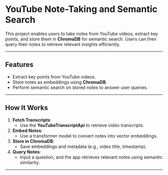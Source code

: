 # YouTube Note-Taking and Semantic Search

This project enables users to take notes from YouTube videos, extract key points, and store them in **ChromaDB** for semantic search. Users can then query their notes to retrieve relevant insights efficiently.

---

## Features
- Extract key points from YouTube videos.
- Store notes as embeddings using **ChromaDB**.
- Perform semantic search on stored notes to answer user queries.

---

## How It Works
1. **Fetch Transcripts**:
   - Use the **YouTubeTranscriptApi** to retrieve video transcripts.
2. **Embed Notes**:
   - Use a transformer model to convert notes into vector embeddings.
3. **Store in ChromaDB**:
   - Save embeddings and metadata (e.g., video title, timestamp).
4. **Query Notes**:
   - Input a question, and the app retrieves relevant notes using semantic similarity.

---
